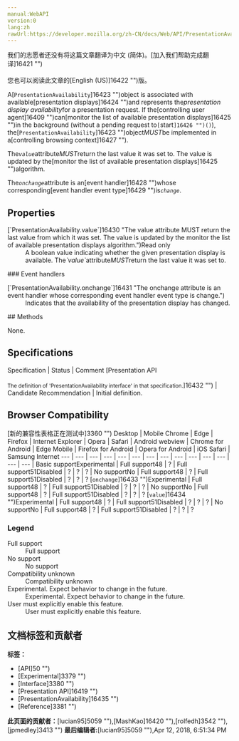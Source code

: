 ```yaml
---
manual:WebAPI
version:0
lang:zh
rawUrl:https://developer.mozilla.org/zh-CN/docs/Web/API/PresentationAvailability
---
```




<bdi>我们的志愿者还没有将这篇文章翻译为<bdi>中文 (简体)</bdi>。[加入我们帮助完成翻译]16421 "")<br></br>您也可以阅读此文章的[English (US)]16422 "")版。</bdi>






A[``PresentationAvailability``]16423 "")object is associated with available[presentation displays]16424 "")and represents the<dfn>presentation display availability</dfn>for a presentation request. If the[controlling user agent]16409 "")can[monitor the list of available presentation displays]16425 "")in the background (without a pending request to`[`start`]16426 "")()`), the[``PresentationAvailability``]16423 "")object<em>MUST</em>be implemented in a[controlling browsing context]16427 "").



The<dfn>`value`</dfn>attribute<em>MUST</em>return the last value it was set to. The value is updated by the[monitor the list of available presentation displays]16425 "")algorithm.



The<dfn>`onchange`</dfn>attribute is an[event handler]16428 "")whose corresponding[event handler event type]16429 "")is<dfn>`change`</dfn>.


## Properties<a name="Properties"></a>
<dl><dt>[`PresentationAvailability.value`]16430 "The value attribute MUST return the last value from which it was set. The value is updated by the monitor the list of available presentation displays algorithm.")Read only</dt><dd>A boolean value indicating whether the given presentation display is available. The<dfn>`value`</dfn>attribute<em>MUST</em>return the last value it was set to.</dd></dl>
### Event handlers<a name="Event_handlers"></a>
<dl><dt>[`PresentationAvailability.onchange`]16431 "The onchange attribute is an event handler whose corresponding event handler event type is change.")</dt><dd>Indicates that the availability of the presentation display has changed.</dd></dl>
## Methods<a name="Methods"></a>


None.


## Specifications<a name="Specifications"></a>
Specification | Status | Comment 
[Presentation API<br></br><small>The definition of &#39;PresentationAvailability interface&#39; in that specification.</small>]16432 "") | Candidate Recommendation | Initial definition. 


## Browser Compatibility<a name="Browser_Compatibility"></a>
[新的兼容性表格正在测试中<i></i>]3360 "")
<abbr>Desktop<i></i></abbr> | <abbr>Mobile<i></i></abbr> 
<abbr>Chrome<i></i></abbr> | <abbr>Edge<i></i></abbr> | <abbr>Firefox<i></i></abbr> | <abbr>Internet Explorer<i></i></abbr> | <abbr>Opera<i></i></abbr> | <abbr>Safari<i></i></abbr> | <abbr>Android webview<i></i></abbr> | <abbr>Chrome for Android<i></i></abbr> | <abbr>Edge Mobile<i></i></abbr> | <abbr>Firefox for Android<i></i></abbr> | <abbr>Opera for Android<i></i></abbr> | <abbr>iOS Safari<i></i></abbr> | <abbr>Samsung Internet<i></i></abbr> 
 ---  |  ---  |  ---  |  ---  |  ---  |  ---  |  ---  |  ---  |  ---  |  ---  |  ---  |  ---  |  ---  |  ---  | 
Basic support<abbr>Experimental<i></i></abbr> | <abbr>Full support</abbr>48 | <abbr>?</abbr> | <abbr>Full support</abbr>51<abbr>Disabled<i></i></abbr> | <abbr>?</abbr> | <abbr>?</abbr> | <abbr>?</abbr> | <abbr>No support</abbr>No | <abbr>Full support</abbr>48 | <abbr>?</abbr> | <abbr>Full support</abbr>51<abbr>Disabled<i></i></abbr> | <abbr>?</abbr> | <abbr>?</abbr> | <abbr>?</abbr> 
[`onchange`]16433 "")<abbr>Experimental<i></i></abbr> | <abbr>Full support</abbr>48 | <abbr>?</abbr> | <abbr>Full support</abbr>51<abbr>Disabled<i></i></abbr> | <abbr>?</abbr> | <abbr>?</abbr> | <abbr>?</abbr> | <abbr>No support</abbr>No | <abbr>Full support</abbr>48 | <abbr>?</abbr> | <abbr>Full support</abbr>51<abbr>Disabled<i></i></abbr> | <abbr>?</abbr> | <abbr>?</abbr> | <abbr>?</abbr> 
[`value`]16434 "")<abbr>Experimental<i></i></abbr> | <abbr>Full support</abbr>48 | <abbr>?</abbr> | <abbr>Full support</abbr>51<abbr>Disabled<i></i></abbr> | <abbr>?</abbr> | <abbr>?</abbr> | <abbr>?</abbr> | <abbr>No support</abbr>No | <abbr>Full support</abbr>48 | <abbr>?</abbr> | <abbr>Full support</abbr>51<abbr>Disabled<i></i></abbr> | <abbr>?</abbr> | <abbr>?</abbr> | <abbr>?</abbr> 


### Legend<a name="Legend"></a>
<dl><dt><abbr>Full support</abbr></dt><dd>Full support</dd><dt><abbr>No support</abbr></dt><dd>No support</dd><dt><abbr>Compatibility unknown</abbr></dt><dd>Compatibility unknown</dd><dt><abbr>Experimental. Expect behavior to change in the future.<i></i></abbr></dt><dd>Experimental. Expect behavior to change in the future.</dd><dt><abbr>User must explicitly enable this feature.<i></i></abbr></dt><dd>User must explicitly enable this feature.</dd></dl>



## 文档标签和贡献者
**标签：**
* [API]50 "")
* [Experimental]3379 "")
* [Interface]3380 "")
* [Presentation API]16419 "")
* [PresentationAvailability]16435 "")
* [Reference]3381 "")

**此页面的贡献者：**[lucian95]5059 ""),[MashKao]16420 ""),[rolfedh]3542 ""),[jpmedley]3413 "")
**最后编辑者:**[lucian95]5059 ""),<time>Apr 12, 2018, 6:51:34 PM</time>



